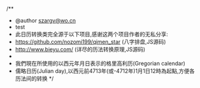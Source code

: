 /**
 * @author szargv@wo.cn
 * test
 * 此日历转换类完全源于以下项目,感谢这两个项目作者的无私分享:
 * https://github.com/nozomi199/qimen_star (八字排盘,JS源码)
 * http://www.bieyu.com/ (详尽的历法转换原理,JS源码)
 * 
 * 我們現在所使用的以西元年月日表示的格里高利历(Gregorian calendar)
 * 儒略日历(Julian day),以西元前4713年(或-4712年)1月1日12時為起點,方便各历法间的转换
 */
